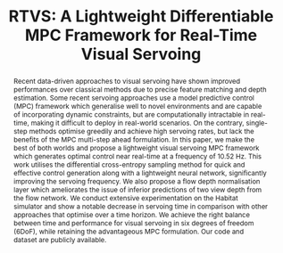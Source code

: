---
layout: project-page-new
title: "RTVS: A Lightweight Differentiable MPC Framework for Real-Time Visual Servoing"
authors:
  - name: Mohammad Nomaan Qureshi*
    sup: 1
  - name: Pushkal Katara*
    sup: 1
  - name: Abhinav Gupta*
    sup: 1
  - name: Harit Pandya
    sup: 2
  - name: Harish Y V S
    sup: 1
  - name: AadilMehdi Sanchawala
    sup: 1
  - name: Gourav Kumar
    sup: 3
  - name: Brojeshwar Bhowmick
    sup: 3
  - name: K. Madhava Krishna
    sup: 1
affiliations:
  - name: Robotics Research Center, KCIS, IIIT Hyderabad
    link: https://robotics.iiit.ac.in
    sup: 1
  - name: Cambridge Research Laboratory, Toshiba Europe, Cambridge, UK
    link: #
    sup: 2
  - name: Tata Consultancy Services
    link: #
    sup: 3
permalink: /publications/2021/Qureshi_RTVS/
abstract: "Recent data-driven approaches to visual servoing have shown improved performances over classical methods due to precise feature matching and depth estimation. Some recent servoing approaches use a model predictive control (MPC) framework which generalise well to novel environments and are capable of incorporating dynamic constraints, but are computationally intractable in real-time, making it difficult to deploy in real-world scenarios. On the contrary, single-step methods optimise greedily and achieve high servoing rates, but lack the benefits of the MPC multi-step ahead formulation. In this paper, we make the best of both worlds and propose a lightweight visual servoing MPC framework which generates optimal control near real-time at a frequency of 10.52 Hz. This work utilises the differential cross-entropy sampling method for quick and effective control generation along with a lightweight neural network, significantly improving the servoing frequency. We also propose a flow depth normalisation layer which ameliorates the issue of inferior predictions of two view depth from the flow network. We conduct extensive experimentation on the Habitat simulator and show a notable decrease in servoing time in comparison with other approaches that optimise over a time horizon. We achieve the right balance between time and performance for visual servoing in six degrees of freedom (6DoF), while retaining the advantageous MPC formulation. Our code and dataset are publicly available."
paper: https://ieeexplore.ieee.org/document/9636290
# iframe: https://www.youtube.com/embed/jhjskX4FQwA

---